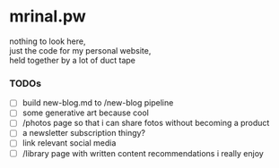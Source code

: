 # mrinal.pw

nothing to look here,\
just the code for my personal website,\
held together by a lot of duct tape

### TODOs
- [ ] build new-blog.md to /new-blog pipeline
- [ ] some generative art because cool
- [ ] /photos page so that i can share fotos without becoming a product
- [ ] a newsletter subscription thingy?
- [ ] link relevant social media
- [ ] /library page with written content recommendations i really enjoy